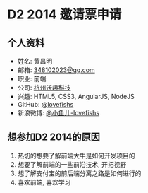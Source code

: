 # D2 2014 邀请票申请
	
## 个人资料

* 姓名: 黄昌明
* 邮箱: 348102023@qq.com
* 职业: 前端
* 公司: [杭州沃趣科技](http://www.woqutech.com)
* 兴趣: HTML5, CSS3, AngularJS, NodeJS
* GitHub: [@lovefishs](https://github.com/lovefishs)
* 新浪微博: [@小鱼儿-lovefishs](http://weibo.com/h348102023)
	
## 想参加D2 2014的原因
	
1. 热切的想要了解前端大牛是如何开发项目的
2. 想要了解前端的一些前沿技术, 开拓视野
3. 想了解支付宝的前后端分离之路是如何进行的
4. 喜欢前端, 喜欢学习